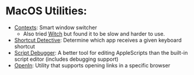 # MacOS Utilities:

* [Contexts](https://contexts.co/): Smart window switcher
  * Also tried [Witch](https://manytricks.com/witch/) but found it to be slow and harder to use.
* [Shortcut Detective](https://www.irradiatedsoftware.com/labs/): Determine which app receives a given keyboard shortcut
* [Script Debugger](https://latenightsw.com/): A better tool for editing AppleScripts than the built-in script editor (includes debugging support)
* [OpenIn](https://loshadki.app/openin4/): Utility that supports opening links in a specific browser
